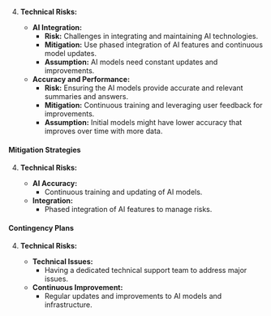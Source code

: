 4. **Technical Risks:**

   - **AI Integration:**
     - **Risk:** Challenges in integrating and maintaining AI technologies.
     - **Mitigation:** Use phased integration of AI features and continuous model updates.
     - **Assumption:** AI models need constant updates and improvements.
   - **Accuracy and Performance:**
     - **Risk:** Ensuring the AI models provide accurate and relevant summaries and answers.
     - **Mitigation:** Continuous training and leveraging user feedback for improvements.
     - **Assumption:** Initial models might have lower accuracy that improves over time with more
       data.


#### Mitigation Strategies

4. **Technical Risks:**

   - **AI Accuracy:**
     - Continuous training and updating of AI models.
   - **Integration:**
     - Phased integration of AI features to manage risks.

#### Contingency Plans

4. **Technical Risks:**

   - **Technical Issues:**
     - Having a dedicated technical support team to address major issues.
   - **Continuous Improvement:**
     - Regular updates and improvements to AI models and infrastructure.

